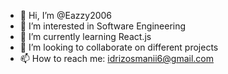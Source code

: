 - 👋 Hi, I’m @Eazzy2006
- 👀 I’m interested in Software Engineering
- 🌱 I’m currently learning React.js
- 💞️ I’m looking to collaborate on different projects
- 📫 How to reach me: idrizosmanii6@gmail.com

<!---
Eazzy2006/Eazzy2006 is a ✨ special ✨ repository because its `README.md` (this file) appears on your GitHub profile.
You can click the Preview link to take a look at your changes.
--->
